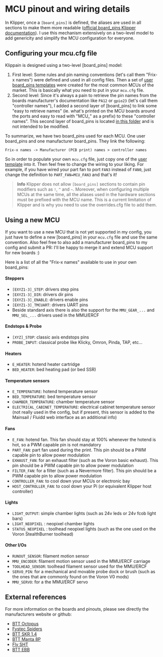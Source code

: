 # MCU pinout and wiring details

In Klipper, once a `[board_pins]` is defined, the aliases are used in all sections to make them more readable ([official board_pins Klipper documentation](https://www.klipper3d.org/Config_Reference.html#board_pins)). I use this mechanism extensively on a two-level model to add genericity and simplify the MCU configuration for everyone.


## Configuring your mcu.cfg file

Klippain is designed using a two-level [board_pins] model:
  1. First level: Some rules and pin naming conventions (let's call them "Frix-x names") were defined and used in all config files. Then a set of [user board_pins templates](./../user_templates/mcu_defaults/) were created for the most common MCUs of the market. This is basically what you need to put in your `mcu.cfg` file.
  2. Second level: Since it's always a pain to retrieve the pin names from the boards manufacturer's documentation like `PA12` or `gpio23` (let's call them "controller names"), I added a second layer of [board_pins] to link some "easy to retrieve names" (ie. what's printed on the MCU boards around the ports and easy to read with "MCU_" as a prefix) to these "controller names". This second layer of board_pins is located [in this folder](./../config/mcu_definitions/) and is not intended to be modified.

To summarize, we have two board_pins used for each MCU. One user board_pins and one manufacturer board_pins. They link the following:
```
Frix-x names -> Manufacturer (PCB print) names > controller names
```

So in order to populate your own `mcu.cfg` file, just copy one of the [user template](./../user_templates/mcu_defaults/) into it. Then feel free to change the wiring to your liking. For example, if you have wired your part fan to port `FAN3` instead of `FAN0`, just change the definition to `PART_FAN=MCU_FAN3` and that's it!

  > **Info**
  > Klipper does not allow `[board_pins]` sections to contain pin modifiers such as `!`, `^` and `~`. Moreover, when configuring multiple MCUs at the same time, all the aliases used in the hardware sections must be prefixed with the MCU name. This is a current limitation of Klipper and is why you need to use the overrides.cfg file to add them.


## Using a new MCU

If you want to use a new MCU that is not yet supported in my config, you just have to define a new [board_pins] in your `mcu.cfg` file and use the same convention. Also feel free to also add a manufacturer board_pins to my config and submit a PR: I'll be happy to merge it and extend MCU support for new boards :)

Here is a list of all the "Frix-x names" available to use in your own board_pins:

#### Steppers
  - `[EXYZ1-3]_STEP`: drivers step pins
  - `[EXYZ1-3]_DIR`: drivers dir pins
  - `[EXYZ1-3]_ENABLE`: drivers enable pins
  - `[EXYZ1-3]_TMCUART`: drivers UART pins
  - Beside standard axis there is also the support for the `MMU_GEAR_...` and `MMU_SEL_...` drivers used in the MMU/ERCF

#### Endstops & Probe
  - `[XYZ]_STOP`: classic axis endstops pins
  - `PROBE_INPUT`: classical probe like Klicky, Omron, Pinda, TAP, etc...

#### Heaters    
  - `E_HEATER`: hotend heater cartridge
  - `BED_HEATER`: bed heating pad (or bed SSR)

#### Temperature sensors
  - `E_TEMPERATURE`: hotend temperature sensor
  - `BED_TEMPERATURE`: bed temperature sensor
  - `CHAMBER_TEMPERATURE`: chamber temperature sensor
  - `ELECTRICAL_CABINET_TEMPERATURE`: electrical cabinet temperature sensor (not really used in the config, but if present, this sensor is added to the Mainsail / Fluidd web interface as an additional info)

#### Fans
  - `E_FAN`: hotend fan. This fan should stay at 100% whenever the hotend is hot, so a PWM capable pin is not mandatory
  - `PART_FAN`: part fan used during the print. This pin should be a PWM capable pin to allow power modulation
  - `EXHAUST_FAN`: for an exhaust filter (such as the Voron basic exhaust). This pin should be a PWM capable pin to allow power modulation
  - `FILTER_FAN`: for a filter (such as a Nevermore filter). This pin should be a PWM capable pin to allow power modulation
  - `CONTROLLER_FAN`: to cool down your MCUs or electronic bay
  - `HOST_CONTROLLER_FAN`: to cool down your Pi (or equivalent Klipper host controller)

#### Lights
  - `LIGHT_OUTPUT`: simple chamber lights (such as 24v leds or 24v fcob light bars)
  - `LIGHT_NEOPIXEL` : neopixel chamber lights
  - `STATUS_NEOPIXEL` : toolhead neopixel lights (such as the one used on the Voron StealthBurner toolhead)

#### Other I/Os
  - `RUNOUT_SENSOR`: filament motion sensor
  - `MMU_ENCODER`: filament motion sensor used in the MMU/ERCF carriage
  - `TOOLHEAD_SENSOR`: toolhead filament sensor used for the MMU/ERCF
  - `SERVO_PIN`: for a mechanical and movable probe dock or brush (such as the ones that are commonly found on the Voron V0 mods)
  - `MMU_SERVO`: for a the MMU/ERCF servo


## External references

For more information on the boards and pinouts, please see directly the manufacturers website or github:
  - [BTT Octopus](https://github.com/bigtreetech/BIGTREETECH-OCTOPUS-V1.0)
  - [Fystec Spiders](https://github.com/FYSETC/FYSETC-SPIDER)
  - [BTT SKR 1.4](https://github.com/bigtreetech/BIGTREETECH-SKR-V1.3/tree/master/BTT%20SKR%20V1.4)
  - [BTT Manta 8P](https://github.com/bigtreetech/Manta-M8P)
  - [Fly SHT](https://mellow.klipper.cn/#/board/fly_sht36_42/)
  - [BTT EBB](https://github.com/bigtreetech/EBB)
